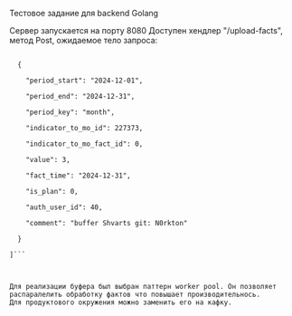 Тестовое задание для backend Golang

Сервер запускается на порту 8080
Доступен хендлер "/upload-facts", метод Post, ожидаемое тело запроса:

```[

  {
  
    "period_start": "2024-12-01",
    
    "period_end": "2024-12-31",
    
    "period_key": "month",
    
    "indicator_to_mo_id": 227373,
    
    "indicator_to_mo_fact_id": 0,
    
    "value": 3,
    
    "fact_time": "2024-12-31",
    
    "is_plan": 0,
    
    "auth_user_id": 40,
    
    "comment": "buffer Shvarts git: N0rkton"
    
  }
  
]```



Для реализации буфера был выбран паттерн worker pool. Он позволяет распаралелить обработку фактов что повышает производительнось. 
Для продуктового окружения можно заменить его на кафку. 

